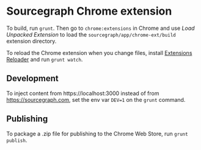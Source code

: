 Sourcegraph Chrome extension
============================

To build, run `grunt`. Then go to `chrome:extensions` in Chrome and use *Load Unpacked Extension* to
load the `sourcegraph/app/chrome-ext/build` extension directory.

To reload the Chrome extension when you change files, install [Extensions
Reloader](https://chrome.google.com/webstore/detail/fimgfedafeadlieiabdeeaodndnlbhid) and run `grunt watch`.

## Development

To inject content from https://localhost:3000 instead of from
https://sourcegraph.com, set the env var `DEV=1` on the `grunt` command.


## Publishing

To package a .zip file for publishing to the Chrome Web Store, run `grunt publish`.

